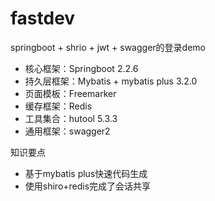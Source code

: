 # fastdev
springboot + shrio + jwt + swagger的登录demo

- 核心框架：Springboot 2.2.6
- 持久层框架：Mybatis + mybatis plus 3.2.0
- 页面模板：Freemarker
- 缓存框架：Redis
- 工具集合：hutool 5.3.3
- 通用框架：swagger2

知识要点
 - 基于mybatis plus快速代码生成
 - 使用shiro+redis完成了会话共享
